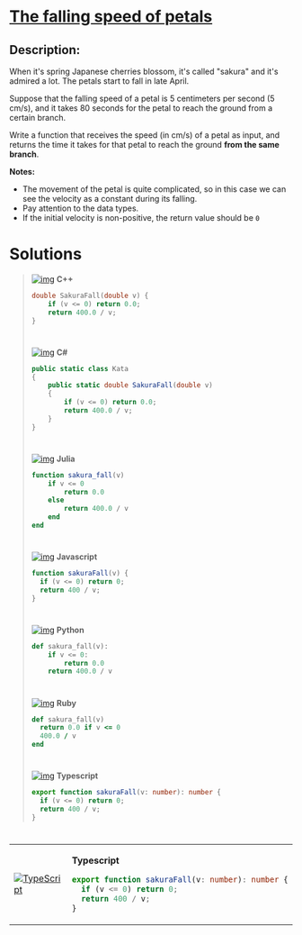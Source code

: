 # [**The falling speed of petals**](https://www.codewars.com/kata/5a0be7ea8ba914fc9c00006b)

## **Description:**
When it's spring Japanese cherries blossom, it's called "sakura" and it's admired a lot. The petals start to fall in late April.

Suppose that the falling speed of a petal is 5 centimeters per second (5 cm/s), and it takes 80 seconds for the petal to reach the ground from a certain branch.

Write a function that receives the speed (in cm/s) of a petal as input, and returns the time it takes for that petal to reach the ground **from the same branch**.

**Notes:**
- The movement of the petal is quite complicated, so in this case we can see the velocity as a constant during its falling.
- Pay attention to the data types.
- If the initial velocity is non-positive, the return value should be `0`

# **Solutions**

>
> [![img](https://cdn.iconscout.com/icon/free/png-512/free-c-icon-svg-png-download-226082.png?f=webp&w=24)](https://www.codewars.com/kata/5a0be7ea8ba914fc9c00006b/train/cpp) **C++**  
> ```cpp
> double SakuraFall(double v) {
>     if (v <= 0) return 0.0;
>     return 400.0 / v;
> }
> ```
> #
> [![img](https://cdn.iconscout.com/icon/free/png-512/free-csharp-icon-svg-png-download-1175241.png?f=webp&w=24)](https://www.codewars.com/kata/5a0be7ea8ba914fc9c00006b/train/csharp) **C#**
> ```cs
> public static class Kata
> {
>     public static double SakuraFall(double v)
>     {
>         if (v <= 0) return 0.0;
>         return 400.0 / v;
>     }
> }
> ```
> #
> [![img](https://cdn.iconscout.com/icon/free/png-512/free-julia-logo-icon-svg-png-download-2284963.png?f=webp&w=24)](https://www.codewars.com/kata/5a0be7ea8ba914fc9c00006b/train/julia) **Julia**
> ```jl
> function sakura_fall(v)
>     if v <= 0
>         return 0.0
>     else
>         return 400.0 / v
>     end
> end
> ```
> #
> [![img](https://cdn.iconscout.com/icon/free/png-512/free-javascript-icon-svg-png-download-225993.png?f=webp&w=24)](https://www.codewars.com/kata/5a0be7ea8ba914fc9c00006b/train/javascript) **Javascript**
> ```js
> function sakuraFall(v) {
>   if (v <= 0) return 0;
>   return 400 / v;
> }
> ```
> #
> [![img](https://cdn.iconscout.com/icon/free/png-512/free-python-icon-svg-png-download-226051.png?f=webp&w=24)](https://www.codewars.com/kata/54bebed0d5b56c5b2600027f/train/python) **Python**
> ```py
> def sakura_fall(v):
>     if v <= 0:
>         return 0.0
>     return 400.0 / v
> ```
> #
> [![img](https://cdn.iconscout.com/icon/free/png-512/free-ruby-icon-svg-png-download-1175101.png?f=webp&w=24)](https://www.codewars.com/kata/54bebed0d5b56c5b2600027f/train/ruby) **Ruby**
> ```rb
> def sakura_fall(v)
>   return 0.0 if v <= 0
>   400.0 / v
> end
> ```
> #
> [![img](https://cdn.iconscout.com/icon/free/png-512/free-typescript-icon-svg-png-download-2945272.png?f=webp&w=16)](https://www.codewars.com/kata/54bebed0d5b56c5b2600027f/train/typescript) **Typescript**
> ```ts
> export function sakuraFall(v: number): number {
>   if (v <= 0) return 0;
>   return 400 / v;
> }
> ```
> #
>


<table width="100%">
<tr>
<td width="25%">
<a href="https://www.codewars.com/kata/54bebed0d5b56c5b2600027f/train/typescript" target="_blank">
  <img src="https://cdn.iconscout.com/icon/free/png-512/free-typescript-icon-svg-png-download-2945272.png?f=webp&w=150" alt="TypeScript">
</a>
</td>
<td width="100%%" valign="top">

**Typescript**
  
```ts
export function sakuraFall(v: number): number {
  if (v <= 0) return 0;
  return 400 / v;
}